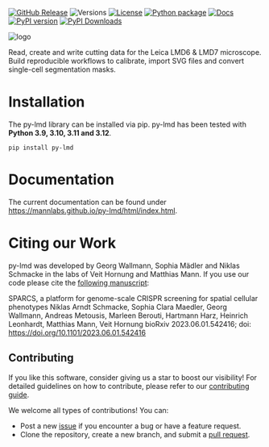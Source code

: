 
[![GitHub Release](https://img.shields.io/github/v/release/mannlabs/py-lmd?logoColor=green&color=brightgreen)](https://github.com/MannLabs/py-lmd/releases)
![Versions](https://img.shields.io/badge/python-3.9_%7C_3.10_%7C_3.11_%7C_3.12-brightgreen)
[![License](https://img.shields.io/badge/license-Apache-brightgreen)](https://github.com/MannLabs/py-lmd/blob/main/LICENSE)
[![Python package](https://github.com/MannLabs/py-lmd/actions/workflows/python-package.yml/badge.svg?branch=main)](https://github.com/MannLabs/py-lmd/actions/workflows/python-package.yml)
[![Docs](https://img.shields.io/website?url=https%3A%2F%2Fmannlabs.github.io/py-lmd/index.html)](https://mannlabs.github.io/py-lmd/index.html)
[![PyPI version](https://img.shields.io/pypi/v/py-lmd.svg)](https://pypi.org/project/py-lmd/)
[![PyPI Downloads](https://static.pepy.tech/badge/py-lmd)](https://pepy.tech/projects/py-lmd)


![logo](https://github.com/MannLabs/py-lmd/assets/15019107/e7c619a2-69c9-4cb6-8723-fab94c8d3558)

Read, create and write cutting data for the Leica LMD6 & LMD7 microscope.
Build reproducible workflows to calibrate, import SVG files and convert single-cell segmentation masks.


Installation
============
The py-lmd library can be installed via pip.
py-lmd has been tested with **Python 3.9, 3.10, 3.11 and 3.12**.

```
pip install py-lmd
```

Documentation
=============
The current documentation can be found under https://mannlabs.github.io/py-lmd/html/index.html.

Citing our Work
=================

py-lmd was developed by Georg Wallmann, Sophia Mädler and Niklas Schmacke in the labs of Veit Hornung and Matthias Mann. If you use our code please cite the [following manuscript](https://www.biorxiv.org/content/10.1101/2023.06.01.542416v1):

SPARCS, a platform for genome-scale CRISPR screening for spatial cellular phenotypes
Niklas Arndt Schmacke, Sophia Clara Maedler, Georg Wallmann, Andreas Metousis, Marleen Berouti, Hartmann Harz, Heinrich Leonhardt, Matthias Mann, Veit Hornung
bioRxiv 2023.06.01.542416; doi: https://doi.org/10.1101/2023.06.01.542416

## Contributing

If you like this software, consider giving us a star to boost our visibility! For detailed guidelines on how to contribute, please refer to our [contributing guide](CONTRIBUTING.md).

We welcome all types of contributions! You can:

- Post a new [issue](https://github.com/MannLabs/py-lmd/issues) if you encounter a bug or have a feature request.
- Clone the repository, create a new branch, and submit a [pull request](https://github.com/MannLabs/py-lmd/pulls).
